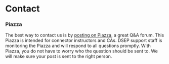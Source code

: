 # Contact

### Piazza

The best way to contact us is by [posting on Piazza](https://piazza.com/berkeley/other/cs97), a great Q&A forum. This Piazza is intended for connector instructors and CAs. DSEP support staff is monitoring the Piazza and will respond to all questions promptly. With Piazza, you do not have to worry who the question should be sent to. We will make sure your post is sent to the right person. 

